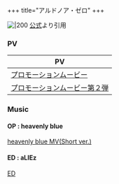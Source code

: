 +++
title="アルドノア・ゼロ"
+++

![|200](https://pbs.twimg.com/card_img/1809496937378508802/4NpsCfWg?format=jpg&name=large)
[公式](https://www.google.com/url?sa=i&url=https%3A%2F%2Ftwitter.com%2Faldnoahzero&psig=AOvVaw0i5BLFVnb0QgiH-UWdIkdt&ust=1720686041538000&source=images&cd=vfe&opi=89978449&ved=0CBEQjRxqFwoTCKC9wZqFnIcDFQAAAAAdAAAAABAK)より引用

### PV
| PV                                                            |
| ------------------------------------------------------------- |
| [プロモーションムービー ](https://www.youtube.com/watch?v=vKtQnRntDA4)   |
| [プロモーションムービー第２弾](https://www.youtube.com/watch?v=AVg_lglQqfg) |


### Music
#### OP : heavenly blue
[heavenly blue MV(Short ver.)](https://www.youtube.com/watch?v=wbaILDE7Dco)

#### ED : aLIEz
[ED](https://seiyaworld.github.io/video01/aldnoahzero_ed.mp4)
